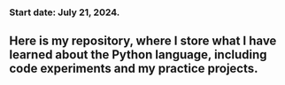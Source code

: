 ### Start date: July 21, 2024.
## Here is my repository, where I store what I have learned about the Python language, including code experiments and my practice projects.
 

